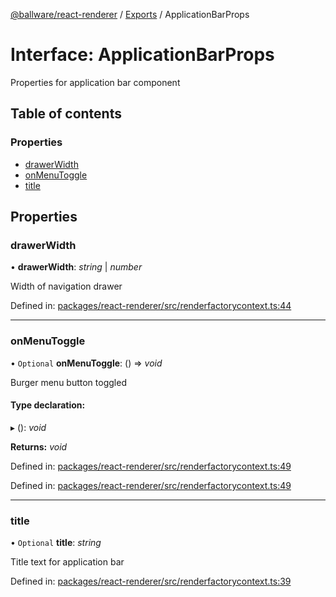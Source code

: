 [@ballware/react-renderer](../README.md) / [Exports](../modules.md) / ApplicationBarProps

# Interface: ApplicationBarProps

Properties for application bar component

## Table of contents

### Properties

- [drawerWidth](applicationbarprops.md#drawerwidth)
- [onMenuToggle](applicationbarprops.md#onmenutoggle)
- [title](applicationbarprops.md#title)

## Properties

### drawerWidth

• **drawerWidth**: *string* \| *number*

Width of navigation drawer

Defined in: [packages/react-renderer/src/renderfactorycontext.ts:44](https://github.com/ballware/ballware-client/blob/88ab695/packages/react-renderer/src/renderfactorycontext.ts#L44)

___

### onMenuToggle

• `Optional` **onMenuToggle**: () => *void*

Burger menu button toggled

#### Type declaration:

▸ (): *void*

**Returns:** *void*

Defined in: [packages/react-renderer/src/renderfactorycontext.ts:49](https://github.com/ballware/ballware-client/blob/88ab695/packages/react-renderer/src/renderfactorycontext.ts#L49)

Defined in: [packages/react-renderer/src/renderfactorycontext.ts:49](https://github.com/ballware/ballware-client/blob/88ab695/packages/react-renderer/src/renderfactorycontext.ts#L49)

___

### title

• `Optional` **title**: *string*

Title text for application bar

Defined in: [packages/react-renderer/src/renderfactorycontext.ts:39](https://github.com/ballware/ballware-client/blob/88ab695/packages/react-renderer/src/renderfactorycontext.ts#L39)
